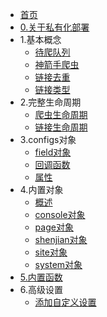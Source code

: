 - [首页](README.md)
- [0.关于私有化部署](docs/神箭手私有化部署.md)
- 1.基本概念
  - [待爬队列](docs/1.基础概念/待爬队列.md)
  - [神箭手爬虫](docs/1.基础概念/神箭手爬虫.md)
  - [链接去重](docs/1.基础概念/链接去重.md)
  - [链接类型](docs/1.基础概念/链接类型.md)
- 2.完整生命周期
  - [爬虫生命周期](docs/2.完整生命周期/爬虫生命周期.md)
  - [链接生命周期](docs/2.完整生命周期/链接生命周期.md)
- 3.configs对象
  - [field对象](docs/3.configs对象/field对象.md)
  - [回调函数](docs/3.configs对象/回调函数.md)
  - [属性](docs/3.configs对象/属性.md)
- 4.内置对象
  - [概述](docs/4.内置对象/概述.md)
  - [console对象](docs/4.内置对象/console对象.md)
  - [page对象](docs/4.内置对象/page对象.md)
  - [shenjian对象](docs/4.内置对象/shenjian对象.md)
  - [site对象](docs/4.内置对象/site对象.md)
  - [system对象](docs/4.内置对象/system对象.md)
- [5.内置函数](docs/5.内置函数)
- 6.高级设置
  - [添加自定义设置](docs/6.高级设置/添加自定义设置.md)

